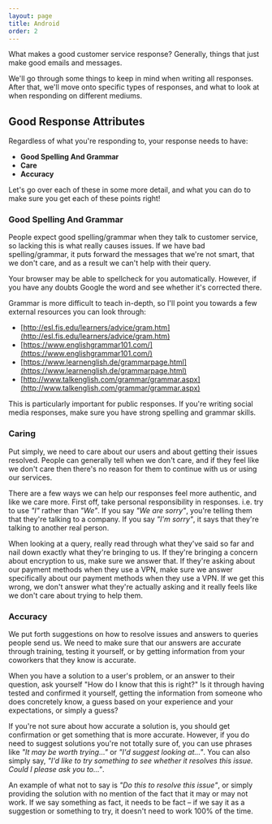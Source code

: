 ```yaml
---
layout: page
title: Android
order: 2
---
```

What makes a good customer service response? Generally, things that just make good emails and messages.

We'll go through some things to keep in mind when writing all responses. After that, we'll move onto specific types of responses, and what to look at when responding on different mediums.


## Good Response Attributes

Regardless of what you're responding to, your response needs to have:

- **Good Spelling And Grammar**
- **Care**
- **Accuracy**

Let's go over each of these in some more detail, and what you can do to make sure you get each of these points right!

### Good Spelling And Grammar

People expect good spelling/grammar when they talk to customer service, so lacking this is what really causes issues. If we have bad spelling/grammar, it puts forward the messages that we're not smart, that we don't care, and as a result we can't help with their query.

Your browser may be able to spellcheck for you automatically. However, if you have any doubts Google the word and see whether it's corrected there.

Grammar is more difficult to teach in-depth, so I'll point you towards a few external resources you can look through:

- [http://esl.fis.edu/learners/advice/gram.htm](http://esl.fis.edu/learners/advice/gram.htm)
- [https://www.englishgrammar101.com/](https://www.englishgrammar101.com/)
- [https://www.learnenglish.de/grammarpage.html](https://www.learnenglish.de/grammarpage.html)
- [http://www.talkenglish.com/grammar/grammar.aspx](http://www.talkenglish.com/grammar/grammar.aspx)

This is particularly important for public responses. If you're writing social media responses, make sure you have strong spelling and grammar skills.

### Caring

Put simply, we need to care about our users and about getting their issues resolved. People can generally tell when we don't care, and if they feel like we don't care then there's no reason for them to continue with us or using our services.

There are a few ways we can help our responses feel more authentic, and like we care more. First off, take personal responsibility in responses. i.e. try to use _"I"_ rather than _"We"_. If you say _"We are sorry"_, you're telling them that they're talking to a company. If you say _"I'm sorry"_, it says that they're talking to another real person.

When looking at a query, really read through what they've said so far and nail down exactly what they're bringing to us. If they're bringing a concern about encryption to us, make sure we answer that. If they're asking about our payment methods when they use a VPN, make sure we answer specifically about our payment methods when they use a VPN. If we get this wrong, we don't answer what they're actually asking and it really feels like we don't care about trying to help them.

### Accuracy

We put forth suggestions on how to resolve issues and answers to queries people send us. We need to make sure that our answers are accurate through training, testing it yourself, or by getting information from your coworkers that they know is accurate.

When you have a solution to a user's problem, or an answer to their question, ask yourself "How do I know that this is right?" Is it through having tested and confirmed it yourself, getting the information from someone who does concretely know, a guess based on your experience and your expectations, or simply a guess?

If you're not sure about how accurate a solution is, you should get confirmation or get something that is more accurate. However, if you do need to suggest solutions you're not totally sure of, you can use phrases like _"It may be worth trying..."_ or _"I'd suggest looking at..."_. You can also simply say, _"I'd like to try something to see whether it resolves this issue. Could I please ask you to..."_.

An example of what not to say is _"Do this to resolve this issue"_, or simply providing the solution with no mention of the fact that it may or may not work. If we say something as fact, it needs to be fact – if we say it as a suggestion or something to try, it doesn't need to work 100% of the time.
